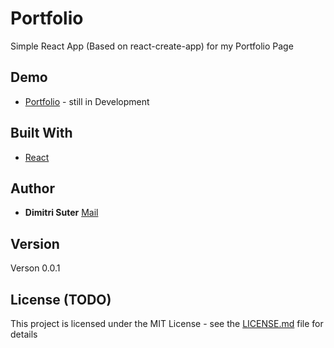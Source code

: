 # Portfolio

Simple React App (Based on react-create-app) for my Portfolio Page

## Demo

* [Portfolio](https://dimitrisuter.ch/) - still in Development 

## Built With

* [React](https://reactjs.org/)


## Author

* **Dimitri Suter**  [Mail](mailto:suterdimitri@gmail.com)

## Version

Verson 0.0.1

## License (TODO)

This project is licensed under the MIT License - see the [LICENSE.md](LICENSE.md) file for details

